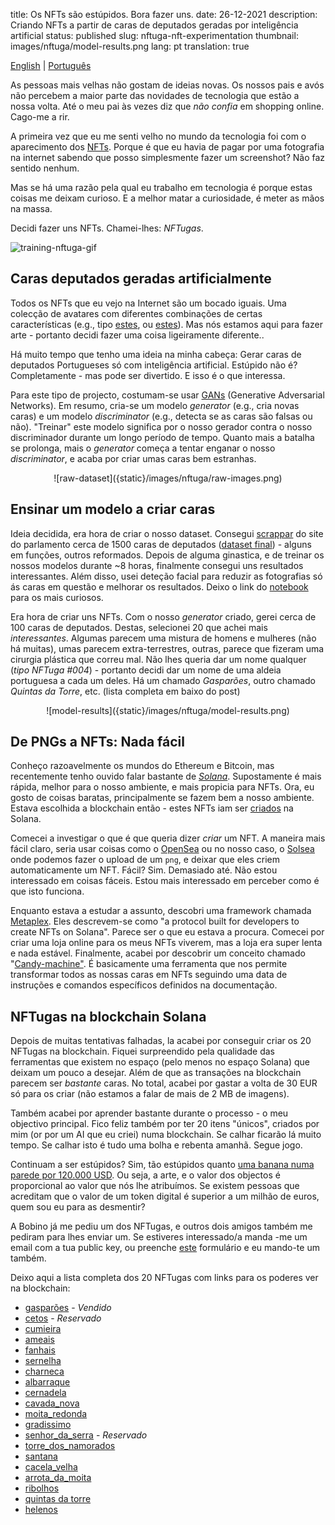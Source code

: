 title: Os NFTs são estúpidos. Bora fazer uns. 
date: 26-12-2021
description: Criando NFTs a partir de caras de deputados geradas por inteligência artificial 
status: published
slug: nftuga-nft-experimentation
thumbnail: images/nftuga/model-results.png
lang: pt
translation: true

[English](/blog/nftuga-nft-experimentation) | [Português](/nftuga-nft-experimentation-pt) 

As pessoas mais velhas não gostam de ideias novas. Os nossos pais e avós não percebem a maior parte das novidades de tecnologia que estão a nossa volta. Até o meu pai às vezes diz que *não confia* em shopping online. Cago-me a rir. 

A primeira vez que eu me senti velho no mundo da tecnologia foi com o aparecimento dos [NFTs](https://www.theverge.com/22310188/nft-explainer-what-is-blockchain-crypto-art-faq). Porque é que eu havia de pagar por uma fotografia na internet sabendo que posso simplesmente fazer um screenshot? Não faz sentido nenhum. 

Mas se há uma razão pela qual eu trabalho em tecnologia é porque  estas coisas me deixam curioso. E a melhor matar a curiosidade, é meter as mãos na massa. 

Decidi fazer uns NFTs. Chamei-lhes: *NFTugas*. 

![training-nftuga-gif]({static}/images/nftuga/nftuga-gif.gif)

## Caras deputados geradas artificialmente

Todos os NFTs que eu vejo na Internet são um bocado iguais. Uma colecção de avatares com diferentes combinações de certas características (e.g., tipo [estes](https://opensea.io/collection/boredapeyachtclub), ou [estes](https://www.larvalabs.com/cryptopunks)). Mas nós estamos aqui para fazer arte - portanto decidi fazer uma coisa ligeiramente diferente..

Há muito tempo que tenho uma ideia na minha cabeça: Gerar caras de deputados Portugueses só com inteligência artificial. Estúpido não é? Completamente - mas pode ser divertido. E isso é o que interessa. 

Para este tipo de projecto, costumam-se usar [GANs](https://en.wikipedia.org/wiki/Generative_adversarial_network) (Generative Adversarial Networks). Em resumo, cria-se um modelo *generator* (e.g., cria novas caras) e um modelo *discriminator* (e.g., detecta se as caras são falsas ou não). "Treinar" este modelo significa por o nosso gerador contra o nosso discriminador durante um longo período de tempo. Quanto mais a batalha se prolonga, mais o *generator* começa a tentar enganar o nosso *discriminator*, e acaba por criar umas caras bem estranhas. 

<center>
![raw-dataset]({static}/images/nftuga/raw-images.png)
</center>

## Ensinar um modelo a criar caras 

Ideia decidida, era hora de criar o nosso dataset. Consegui [scrappar](https://github.com/duarteocarmo/nftuga/blob/master/download_images.py) do site do parlamento cerca de 1500 caras de deputados ([dataset final](https://www.kaggle.com/duarteocarmo/diplomatas-download)) - alguns em funções, outros reformados. Depois de alguma ginastica, e de treinar os nossos modelos durante ~8 horas, finalmente consegui uns resultados interessantes. Além disso, usei deteção facial para reduzir as fotografias só ás caras em questão e melhorar os resultados. Deixo o link do [notebook](https://www.kaggle.com/duarteocarmo/nftuga-training) para os mais curiosos. 

Era hora de criar uns NFTs. Com o nosso *generator* criado, gerei cerca de 100 caras de deputados. Destas, selecionei 20 que achei mais *interessantes*. Algumas parecem uma mistura de homens e mulheres (não há muitas), umas parecem  extra-terrestres, outras, parece que fizeram uma cirurgia plástica que correu mal. Não lhes queria dar um nome qualquer (*tipo NFTuga #004*) - portanto decidi dar um nome de uma aldeia portuguesa a cada um deles. Há um chamado *Gasparões*, outro chamado *Quintas da Torre*, etc. (lista completa em baixo do post)

<center>
![model-results]({static}/images/nftuga/model-results.png)
</center>

## De PNGs a NFTs: Nada fácil 

Conheço razoavelmente os mundos do Ethereum e Bitcoin, mas recentemente tenho ouvido falar bastante de *[Solana](https://solana.com)*. Supostamente é mais rápida, melhor para o nosso ambiente, e mais propicia para NFTs. Ora, eu gosto de coisas baratas, principalmente se fazem bem a nosso ambiente. Estava escolhida a blockchain então - estes NFTs iam ser [criados](https://www.sofi.com/learn/content/what-is-nft-minting/) na Solana. 

Comecei a investigar o que é que queria dizer *criar* um NFT. A maneira mais fácil claro, seria usar coisas como o [OpenSea](https://opensea.io) ou no nosso caso, o [Solsea](https://solsea.io/) onde podemos fazer o upload de um `png`, e deixar que eles criem automaticamente um NFT. Fácil? Sim. Demasiado até. Não estou interessado em coisas fáceis. Estou mais interessado em perceber como é que isto funciona. 

Enquanto estava a estudar a assunto, descobri uma framework chamada [Metaplex](https://github.com/metaplex-foundation/metaplex). Eles descrevem-se como "a protocol built for developers to create NFTs on Solana". Parece ser o que eu estava a procura. Comecei por criar uma loja online para os meus NFTs viverem, mas a loja era super lenta e nada estável. Finalmente, acabei por descobrir um conceito chamado "[Candy-machine"](https://docs.metaplex.com/create-candy/introduction). É basicamente uma ferramenta que nos permite transformar todos as nossas caras em NFTs seguindo uma data de instruções e comandos específicos definidos na documentação. 

## NFTugas na blockchain Solana

Depois de muitas tentativas falhadas, la acabei por conseguir criar os 20 NFTugas na blockchain. Fiquei surpreendido pela qualidade das ferramentas que existem no espaço (pelo menos no espaço Solana) que deixam um pouco a desejar. Além de que as transações na blockchain parecem ser *bastante* caras. No total, acabei por gastar a volta de 30 EUR só para os criar (não estamos a falar de mais de 2 MB de imagens).

Também acabei por aprender bastante durante o processo - o meu objectivo principal. Fico feliz também por ter 20 itens "únicos", criados por mim (or por um AI que eu criei) numa blockchain. Se calhar ficarão lá muito tempo. Se calhar isto é tudo uma bolha e rebenta amanhã. Segue jogo. 

Continuam a ser estúpidos? Sim, tão estúpidos quanto [uma banana numa parede por 120.000 USD](https://news.artnet.com/market/maurizio-cattelan-banana-art-basel-miami-beach-1722516). Ou seja, a arte, e o valor dos objectos é proporcional ao valor que nós lhe atribuímos. Se existem pessoas que acreditam que o valor de um token digital é superior a um milhão de euros, quem sou eu para as desmentir? 

A Bobino já me pediu um dos NFTugas, e outros dois amigos também me pediram para lhes enviar um. Se estiveres interessado/a manda -me um email com a tua public key, ou preenche [este](https://forms.gle/q9NeyfQdwbFBaSbc8) formulário e eu mando-te um também.  

Deixo aqui a lista completa dos 20 NFTugas com links para os poderes ver na blockchain:

- [gasparões](https://explorer.solana.com/address/EmfVGHYqTa76x82jh8133Hp6iQvE43e8NSimfm4jXywq) - *Vendido*
- [cetos](https://explorer.solana.com/address/HLugPDkBNZfgFhvuHeYxP5W9LEYbQi2BmPaYkyek7vKm) - *Reservado*
- [cumieira](https://explorer.solana.com/address/BU1ZcT5xthBfiF9tgSKUACVKdCEvvZppbST2Eh7gHz9H) 
- [ameais](https://explorer.solana.com/address/)
- [fanhais](https://explorer.solana.com/address/GG2wNV2gJTgnsfNbryc3Eb7pKHvxr1hEMU192y6pxtUY)
- [sernelha](https://explorer.solana.com/address/391L2c8ZDHZExvfN6joy36Pna4K1pLEPBYz6Ay7wo5zM)
- [charneca](https://explorer.solana.com/address/8hf2UiWPtpmuE7gPFu3D2cU3b4z2PRNHG9BxSUVwvkaR)
- [albarraque](https://explorer.solana.com/address/85Cm9f2XUWSEsCWwHibce2miitcrz2ajCvx6AQ2ACmpd)
- [cernadela](https://explorer.solana.com/address/F7ni1Qa9iSiVK8yLr4ZwPUKbAriRzaNUjeTcHUqgW1bQ)
- [cavada_nova](https://explorer.solana.com/address/6pxqLQs9w4c2tyKJ4jRnpFcdi1G5Zo31McnqzihmNSxp)
- [moita_redonda](https://explorer.solana.com/address/7niUipVkr58B6zfdx92VUNak1CBWxMfEaAu3MJ5xy8Zv)
- [gradissimo](https://explorer.solana.com/address/GSaAtwFjja979nSYeK7jYJ5rF5teDKGHyie2MPjV7KXG)
- [senhor_da_serra](https://explorer.solana.com/address/Caiv1ZKkqxg4x2tKK422ny51MDuvCqkSgnX8jbkRYspj) - *Reservado*
- [torre_dos_namorados](https://explorer.solana.com/address/ESRtgAmNRaxupepvuFD61JFDS85j9YRfc6cDJX633Uw6)
- [santana](https://explorer.solana.com/address/AntpwziEwHw9SaSAUF1cpXysDbVrfnZfzbB61jSC6DP1)
- [cacela_velha](https://explorer.solana.com/address/HiRHzSe8CCjTqdGTtojKiKf45t3WJsPieu54Vd2XAEJP)
- [arrota_da_moita](https://explorer.solana.com/address/gNZ6g1jn1QRmSNuaHLaLSqpZebZT4fEgfy8R14rTBHS)
- [ribolhos](https://explorer.solana.com/address/CYDXjb7D4rkTt1JWvc7DSRtf5pRWADFTiNJGRuUMi3kQ)
- [quintas da torre](https://explorer.solana.com/address/7LQ2r5p7cQrabyWK8hgHEcHnasMkqabwyrpY2ikPrDqW)
- [helenos](https://explorer.solana.com/address/GiB3Goa2nEBFKLdZjNxrXGjBfNasEXopCR18NaUTR2fc)

